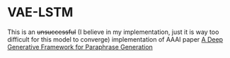 # VAE-LSTM
This is an ~~unsuccessful~~ (I believe in my implementation, just it is way too difficult for this model to converge) implementation of AAAI paper [A Deep Generative Framework for Paraphrase Generation](https://arxiv.org/abs/1709.05074)